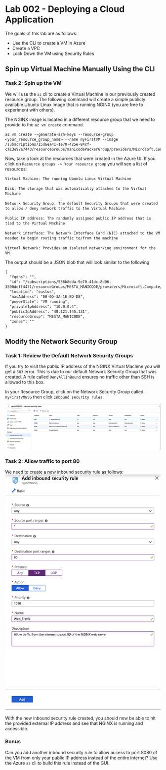 # Lab 002 - Deploying a Cloud Application
The goals of this lab are as follows:

- Use the CLI to create a VM in Azure
- Create a VPC
- Lock Down the VM using Security Rules

## Spin up Virtual Machine Manually Using the CLI


### Task 2: Spin up the VM
We will use the `az` cli to create a Virtual Machine in our previously created resource group. The following command will create a simple publicly available Ubuntu Linux image that is running NGINX (you are free to experiment with others).

The NGINX image is located in a different resource group that we need to provide to the `az vm create` command.
```
az vm create --generate-ssh-keys --resource-group <your_resource_group_name> --name myFirstVM --image /subscriptions/15d6ea41-1e70-425e-84cf-ca13e92a7443/resourceGroups/manicodePackerGroup/providers/Microsoft.Compute/images/nginxPackerImage
```

Now, take a look at the resources that were created in the Azure UI. If you click on `Resource groups -> Your resource group` you will see a list of resources:
```
Virtual Machine: The running Ubuntu Linux Virtual Machine

Disk: The storage that was automatically attached to the Virtual Machine

Network Security Group: The default Security Groups that were created to allow / deny network traffic to the Virtual Machine

Public IP address: The randomly assigned public IP address that is tied to the Virtual Machine

Network interface: The Network Interface Card (NIC) attached to the VM needed to begin routing traffic to/from the machine

Virtual Network: Provides an isolated networking environment for the VM
```

The output should be a JSON blob that will look similar to the following:
```
{
  "fqdns": "",
  "id": "/subscriptions/586b8dda-9e70-41dc-8d96-3590deff4451/resourceGroups/MESTA_MANICODE/providers/Microsoft.Compute/virtualMachines/nginxVM",
  "location": "eastus",
  "macAddress": "00-0D-3A-1E-ED-D8",
  "powerState": "VM running",
  "privateIpAddress": "10.0.0.4",
  "publicIpAddress": "40.121.145.131",
  "resourceGroup": "MESTA_MANICODE",
  "zones": ""
}
```

## Modify the Network Security Group
### Task 1: Review the Default Network Security Groups
If you try to visit the public IP address of the NGINX Virtual Machine you will get a `503` error. This is due to our default Network Security Group that was created. A rule called `DenyAllInBound` ensures no traffic other than SSH is allowed to this box.

In your Resource Group, click on the Network Security Group called `myFirstVMNSG` then click `Inbound security rules`.

![Inbound](../images/inbound-rules.png?raw=true "Inbound Rules")

### Task 2: Allow traffic to port 80
We need to create a new inbound security rule as follows:
![Inbound Allow 80](../images/inbound-allow.png?raw=true "Inbound Allow 80")

With the new inbound security rule created, you should now be able to hit the provided external IP address and see that NGINX is running and accessible.

### Bonus
Can you add another inbound security rule to allow access to port 8080 of the VM from only your public IP address instead of the entire internet? Use the Azure `az` cli to build this rule instead of the GUI.
